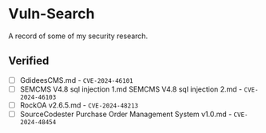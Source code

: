 # Vuln-Search
A record of some of my security research.

## Verified
- [ ] GdideesCMS.md - `CVE-2024-46101`
- [ ] SEMCMS V4.8 sql injection 1.md SEMCMS V4.8 sql injection 2.md - `CVE-2024-46103`
- [ ] RockOA v2.6.5.md - `CVE-2024-48213`
- [ ] SourceCodester Purchase Order Management System v1.0.md - `CVE-2024-48454`
